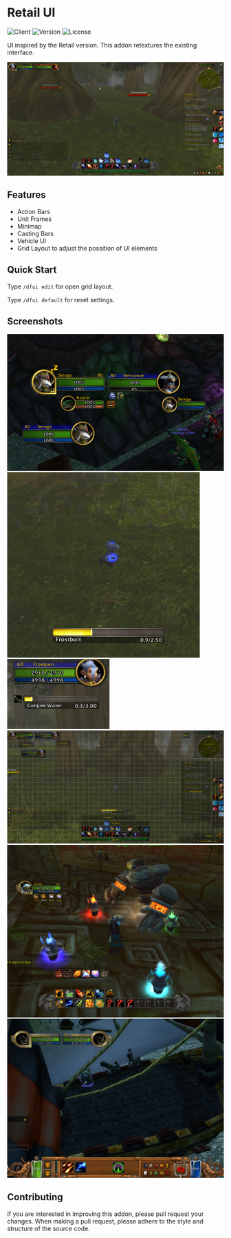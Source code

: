 # Retail UI

![Client](https://img.shields.io/badge/Client-3%2E3%2E5a-blue) ![Version](https://img.shields.io/badge/Version-1%2E2-blue) ![License](https://img.shields.io/badge/License-MIT-green)

UI inspired by the Retail version. This addon retextures the existing interface.

![Preview](media/RUI-1.png)

## Features

- Action Bars
- Unit Frames
- Minimap
- Casting Bars
- Vehicle UI
- Grid Layout to adjust the possition of UI elements

## Quick Start

Type ``/dfui edit`` for open grid layout.

Type ``/dfui default`` for reset settings.

## Screenshots

![Screenshot-1](media/RUI-2.png)
![Screenshot-2](media/RUI-3.png)
![Screenshot-3](media/RUI-4.png)
![Screenshot-4](media/RUI-5.png)
![Screenshot-5](media/RUI-6.png)
![Screenshot-6](media/RUI-7.png)

## Contributing

If you are interested in improving this addon, please pull request your changes. 
When making a pull request, please adhere to the style and structure of the source code.
